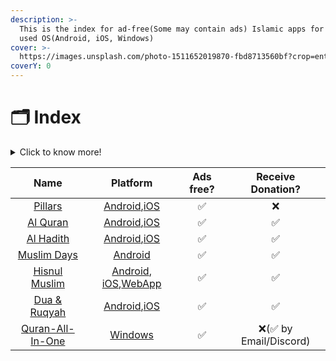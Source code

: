 ```yaml
---
description: >-
  This is the index for ad-free(Some may contain ads) Islamic apps for the most
  used OS(Android, iOS, Windows)
cover: >-
  https://images.unsplash.com/photo-1511652019870-fbd8713560bf?crop=entropy&cs=srgb&fm=jpg&ixid=MnwxOTcwMjR8MHwxfHNlYXJjaHw2fHxtYWtrYWh8ZW58MHx8fHwxNjQzNDg2ODM1&ixlib=rb-1.2.1&q=85
coverY: 0
---
```


# 🗂 Index

<details>

<summary>Click to know more!</summary>

Click on App name to navigate to the app page. You'll get a short summary of all apps on this page. To know more about that particular app please click on the app name list.

</details>

|                              Name                             |                                                                                              Platform                                                                                              | Ads free? |   Receive Donation?   |
| :-----------------------------------------------------------: | :------------------------------------------------------------------------------------------------------------------------------------------------------------------------------------------------: | :-------: | :-------------------: |
|          [Pillars](all-apps/android-apps/pillars.md)          |      [Android](https://play.google.com/store/apps/details?id=com.pillars.pillars\&hl=en\&gl=US),[iOS](https://apps.apple.com/us/app/pillars-prayer-times-qibla/id1559086853#?platform=iphone)      |     ✅     |           ❌           |
|         [Al Quran](all-apps/android-apps/al-quran.md)         |                      [Android](https://play.google.com/store/apps/details?id=com.greentech.quran),[iOS](https://itunes.apple.com/us/app/al-quran-tafsir-by-word/id1437038111)                      |     ✅     |           ✅           |
|        [Al Hadith](all-apps/android-apps/al-hadith.md)        |                               [Android](https://play.google.com/store/apps/details?id=com.ihadis.ihadis),[iOS](https://apps.apple.com/us/app/al-hadith/id1238182914)                               |     ✅     |           ✅           |
|      [Muslim Days](all-apps/android-apps/muslim-days.md)      |                                                          [Android](https://play.google.com/store/apps/details?id=theoaktroop.appoframadan)                                                         |     ✅     |           ✅           |
|    [Hisnul Muslim](all-apps/android-apps/hisnul-muslim.md)    | [Android](https://play.google.com/store/apps/details?id=com.greentech.hisnulmuslimbn), [iOS](https://apps.apple.com/us/app/dua-zikr-hisnul-muslim/id1402550533),[WebApp](https://dua.gtaf.org/bn)  |     ✅     |           ✅           |
|    [Dua  & Ruqyah](all-apps/android-apps/dua-and-ruqyah.md)   |                                [Android](https://play.google.com/store/apps/details?id=com.ihadis.dua),[iOS](https://apps.apple.com/us/app/dua-ruqyah/id1568942398)                                |     ✅     |           ✅           |
| [Quran-All-In-One](all-apps/windows-apps/quran-all-in-one.md) |                                                             [Windows](https://www.microsoft.com/en-us/p/quran-all-in-one/9nblggh4vbj6)                                                             |     ✅     | ❌(✅ by Email/Discord) |
